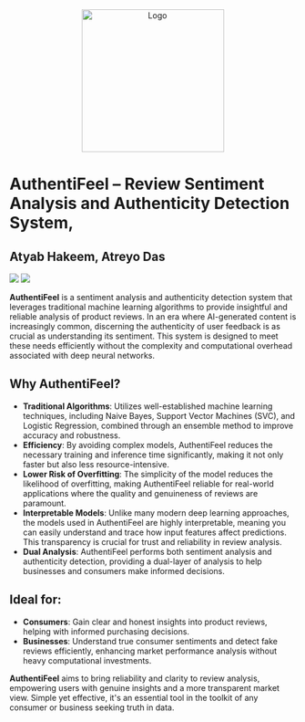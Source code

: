 <!-- PROJECT LOGO -->
<div align="center">
  <a href="[https://github.com/Intuitive-Brilliance/Megatron-ChatBot](https://github.com/Intuitive-Brilliance/Megatron-ChatBot)">
    <img src="https://github.com/hakeematyab/AuthentiFeel/assets/88573121/8d684867-832c-4f07-9083-59bc1e3ecd5d" alt="Logo" width="250" height="250">
  </a>
</div>

# AuthentiFeel – Review Sentiment Analysis and Authenticity Detection System, 
## Atyab Hakeem, Atreyo Das

<!-- SOCIALS -->
<a href = "https://www.linkedin.com/in/hakeem-atyab/"><img src="https://img.shields.io/badge/LinkedIn-0077B5?style=for-the-badge&logo=linkedin&logoColor=white"/></a>
<a href = "mailto: hakeematyab.mobile@gmail.com"><img src="https://img.shields.io/badge/Gmail-D14836?style=for-the-badge&logo=gmail&logoColor=white"/></a>

**AuthentiFeel** is a sentiment analysis and authenticity detection system that leverages traditional machine learning algorithms to provide insightful and reliable analysis of product reviews. In an era where AI-generated content is increasingly common, discerning the authenticity of user feedback is as crucial as understanding its sentiment. This system is designed to meet these needs efficiently without the complexity and computational overhead associated with deep neural networks.

## Why AuthentiFeel?

- **Traditional Algorithms**: Utilizes well-established machine learning techniques, including Naive Bayes, Support Vector Machines (SVC), and Logistic Regression, combined through an ensemble method to improve accuracy and robustness.
- **Efficiency**: By avoiding complex models, AuthentiFeel reduces the necessary training and inference time significantly, making it not only faster but also less resource-intensive.
- **Lower Risk of Overfitting**: The simplicity of the model reduces the likelihood of overfitting, making AuthentiFeel reliable for real-world applications where the quality and genuineness of reviews are paramount.
- **Interpretable Models**: Unlike many modern deep learning approaches, the models used in AuthentiFeel are highly interpretable, meaning you can easily understand and trace how input features affect predictions. This transparency is crucial for trust and reliability in review analysis.
- **Dual Analysis**: AuthentiFeel performs both sentiment analysis and authenticity detection, providing a dual-layer of analysis to help businesses and consumers make informed decisions.

## Ideal for:
- **Consumers**: Gain clear and honest insights into product reviews, helping with informed purchasing decisions.
- **Businesses**: Understand true consumer sentiments and detect fake reviews efficiently, enhancing market performance analysis without heavy computational investments.

**AuthentiFeel** aims to bring reliability and clarity to review analysis, empowering users with genuine insights and a more transparent market view. Simple yet effective, it's an essential tool in the toolkit of any consumer or business seeking truth in data.

